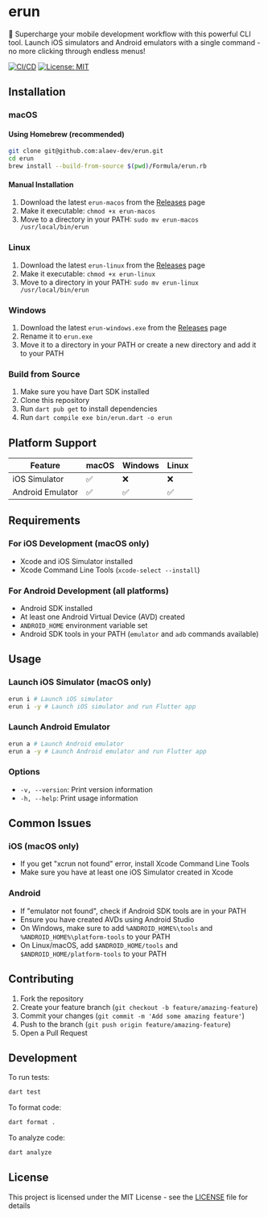 # erun

🚀 Supercharge your mobile development workflow with this powerful CLI tool. Launch iOS simulators and Android emulators with a single command - no more clicking through endless menus!

[![CI/CD](https://github.com/alaev-dev/erun/actions/workflows/ci.yml/badge.svg)](https://github.com/alaev-dev/erun/actions/workflows/ci.yml)
[![License: MIT](https://img.shields.io/badge/License-MIT-yellow.svg)](https://opensource.org/licenses/MIT)

## Installation

### macOS

#### Using Homebrew (recommended)
```bash
git clone git@github.com:alaev-dev/erun.git
cd erun
brew install --build-from-source $(pwd)/Formula/erun.rb
```

#### Manual Installation
1. Download the latest `erun-macos` from the [Releases](https://github.com/alaev-dev/erun/releases) page
2. Make it executable: `chmod +x erun-macos`
3. Move to a directory in your PATH: `sudo mv erun-macos /usr/local/bin/erun`

### Linux
1. Download the latest `erun-linux` from the [Releases](https://github.com/alaev-dev/erun/releases) page
2. Make it executable: `chmod +x erun-linux`
3. Move to a directory in your PATH: `sudo mv erun-linux /usr/local/bin/erun`

### Windows
1. Download the latest `erun-windows.exe` from the [Releases](https://github.com/alaev-dev/erun/releases) page
2. Rename it to `erun.exe`
3. Move it to a directory in your PATH or create a new directory and add it to your PATH

### Build from Source
1. Make sure you have Dart SDK installed
2. Clone this repository
3. Run `dart pub get` to install dependencies
4. Run `dart compile exe bin/erun.dart -o erun`

## Platform Support

| Feature | macOS | Windows | Linux |
|---------|-------|---------|--------|
| iOS Simulator | ✅ | ❌ | ❌ |
| Android Emulator | ✅ | ✅ | ✅ |

## Requirements

### For iOS Development (macOS only)
- Xcode and iOS Simulator installed
- Xcode Command Line Tools (`xcode-select --install`)

### For Android Development (all platforms)
- Android SDK installed
- At least one Android Virtual Device (AVD) created
- `ANDROID_HOME` environment variable set
- Android SDK tools in your PATH (`emulator` and `adb` commands available)

## Usage

### Launch iOS Simulator (macOS only)

```bash
erun i # Launch iOS simulator
erun i -y # Launch iOS simulator and run Flutter app
```

### Launch Android Emulator

```bash
erun a # Launch Android emulator
erun a -y # Launch Android emulator and run Flutter app
```

### Options
- `-v, --version`: Print version information
- `-h, --help`: Print usage information

## Common Issues

### iOS (macOS only)
- If you get "xcrun not found" error, install Xcode Command Line Tools
- Make sure you have at least one iOS Simulator created in Xcode

### Android
- If "emulator not found", check if Android SDK tools are in your PATH
- Ensure you have created AVDs using Android Studio
- On Windows, make sure to add `%ANDROID_HOME%\tools` and `%ANDROID_HOME%\platform-tools` to your PATH
- On Linux/macOS, add `$ANDROID_HOME/tools` and `$ANDROID_HOME/platform-tools` to your PATH

## Contributing

1. Fork the repository
2. Create your feature branch (`git checkout -b feature/amazing-feature`)
3. Commit your changes (`git commit -m 'Add some amazing feature'`)
4. Push to the branch (`git push origin feature/amazing-feature`)
5. Open a Pull Request

## Development

To run tests:
```bash
dart test
```

To format code:
```bash
dart format .
```

To analyze code:
```bash
dart analyze
```

## License

This project is licensed under the MIT License - see the [LICENSE](LICENSE) file for details